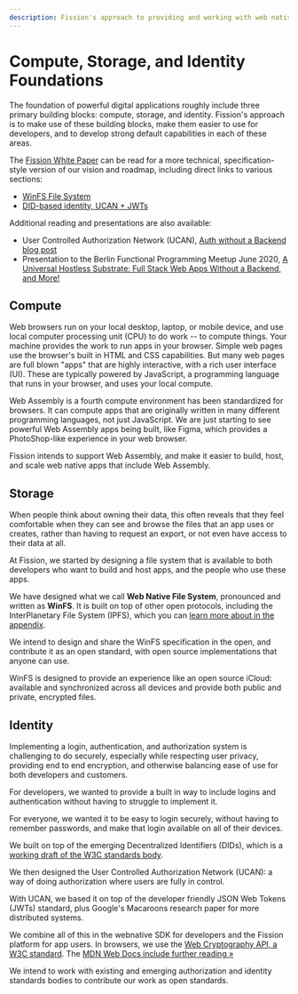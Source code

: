 ```yaml
---
description: Fission's approach to providing and working with web native building blocks
---
```


# Compute, Storage, and Identity Foundations

The foundation of powerful digital applications roughly include three primary building blocks: compute, storage, and identity. Fission's approach is to make use of these building blocks, make them easier to use for developers, and to develop strong default capabilities in each of these areas.

The [Fission White Paper](https://whitepaper.fission.codes/) can be read for a more technical, specification-style version of our vision and roadmap, including direct links to various sections:

* [WinFS File System](https://whitepaper.fission.codes/file-system)
* [DID-based identity, UCAN + JWTs](https://whitepaper.fission.codes/identity)

Additional reading and presentations are also available:

* User Controlled Authorization Network \(UCAN\), [Auth without a Backend blog post](https://blog.fission.codes/auth-without-backend/)
* Presentation to the Berlin Functional Programming Meetup June 2020, [A Universal Hostless Substrate: Full Stack Web Apps Without a Backend, and More!](https://talk.fission.codes/t/berlin-functional-programming-group-a-universal-hostless-substrate-full-stack-web-apps-without-a-backend-and-more/617)

## Compute

Web browsers run on your local desktop, laptop, or mobile device, and use local computer processing unit \(CPU\) to do work -- to compute things. Your machine provides the work to run apps in your browser. Simple web pages use the browser's built in HTML and CSS capabilities. But many web pages are full blown "apps" that are highly interactive, with a rich user interface \(UI\). These are typically powered by JavaScript, a programming language that runs in your browser, and uses your local compute.

Web Assembly is a fourth compute environment has been standardized for browsers. It can compute apps that are originally written in many different programming languages, not just JavaScript. We are just starting to see powerful Web Assembly apps being built, like Figma, which provides a PhotoShop-like experience in your web browser.

Fission intends to support Web Assembly, and make it easier to build, host, and scale web native apps that include Web Assembly.

## Storage

When people think about owning their data, this often reveals that they feel comfortable when they can see and browse the files that an app uses or creates, rather than having to request an export, or not even have access to their data at all.

At Fission, we started by designing a file system that is available to both developers who want to build and host apps, and the people who use these apps.

We have designed what we call **Web Native File System**, pronounced and written as **WinFS**. It is built on top of other open protocols, including the InterPlanetary File System \(IPFS\), which you can [learn more about in the appendix](../appendix/ipfs.md).

We intend to design and share the WinFS specification in the open, and contribute it as an open standard, with open source implementations that anyone can use.

WinFS is designed to provide an experience like an open source iCloud: available and synchronized across all devices and provide both public and private, encrypted files.

## Identity

Implementing a login, authentication, and authorization system is challenging to do securely, especially while respecting user privacy, providing end to end encryption, and otherwise balancing ease of use for both developers and customers.

For developers, we wanted to provide a built in way to include logins and authentication without having to struggle to implement it.

For everyone, we wanted it to be easy to login securely, without having to remember passwords, and make that login available on all of their devices.

We built on top of the emerging Decentralized Identifiers \(DIDs\), which is a [working draft of the W3C standards body](https://www.w3.org/TR/did-core/).

We then designed the User Controlled Authorization Network \(UCAN\): a way of doing authorization where users are fully in control. 

With UCAN, we based it on top of the developer friendly JSON Web Tokens \(JWTs\) standard, plus Google's Macaroons research paper for more distributed systems.

We combine all of this in the webnative SDK for developers and the Fission platform for app users. In browsers, we use the [Web Cryptography API, a W3C standard](https://www.w3.org/TR/WebCryptoAPI/). The [MDN Web Docs include further reading »](https://developer.mozilla.org/en-US/docs/Web/API/Web_Crypto_API)

We intend to work with existing and emerging authorization and identity standards bodies to contribute our work as open standards.

